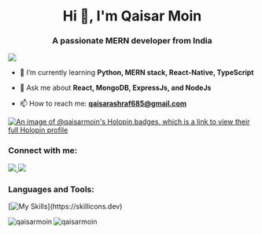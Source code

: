 <h1 align="center">Hi 👋, I'm Qaisar Moin</h1>
<h3 align="center">A passionate MERN developer from India</h3>

<img src= "https://github-profile-trophy.vercel.app/?username=ryo-ma&theme=onedark"/>

- 🌱 I’m currently learning **Python, MERN stack, React-Native, TypeScript**

- 💬 Ask me about **React, MongoDB, ExpressJs, and NodeJs**

- 📫 How to reach me: **qaisarashraf685@gmail.com**


[![An image of @qaisarmoin's Holopin badges, which is a link to view their full Holopin profile](https://holopin.me/qaisarmoin)](https://holopin.io/@qaisarmoin)


<h3 align="left">Connect with me:</h3>
<p align="left">
  <a href="https://linkedin.com/in/qaisar-moin" target="blank">
   <img src="https://skillicons.dev/icons?i=linkedin" />
  </a>
  <a href="https://instagram.com/qaisarmoin_" target="blank">
     <img src="https://skillicons.dev/icons?i=instagram" />
  </a>
</p>

<h3 align="left">Languages and Tools:</h3>
<p align="left"> 
  
  [![My Skills](https://skillicons.dev/icons?i=js,ts,html,css,tailwind,react,appwrite,bootstrap,express,mongodb,nextjs,nodejs,postman,github,git,)](https://skillicons.dev)
   
</p>

<p><img align="left" src="https://github-readme-stats.vercel.app/api/top-langs?username=qaisarmoin&show_icons=true&locale=en&layout=compact" alt="qaisarmoin" /></p>
<p><img align="center" src="https://github-readme-streak-stats.herokuapp.com/?user=qaisarmoin&" alt="qaisarmoin" /></p>
